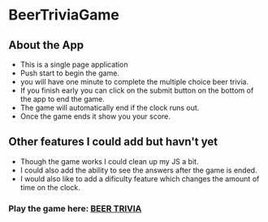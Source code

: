 # BeerTriviaGame

## About the App

* This is a single page application
* Push start to begin the game.
* you will have one minute to complete the multiple choice beer trivia.  
* If you finish early you can click on the submit button on the bottom of the app to end the game.
* The game will automatically end if the clock runs out.
* Once the game ends it show you your score.


## Other features I could add but havn't yet
* Though the game works I could clean up my JS a bit.
* I could also add the ability to see the answers after the game is ended.
* I would also like to add a dificulty feature which changes the amount of time on the clock.


### Play the game here:  [BEER TRIVIA](https://austinwiley.github.io/BeerTriviaGame/)
